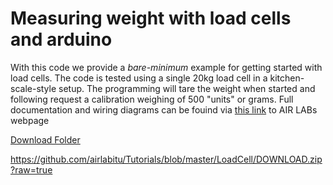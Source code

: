 # Measuring weight with load cells and arduino
With this code we provide a *bare-minimum* example for getting started with load cells. The code is tested using a single 20kg load cell in a kitchen-scale-style setup. The programming will tare the weight when started and following request a calibration weighing of 500 "units" or grams. Full documentation and wiring diagrams can be fouind via [this link](https://airlab.itu.dk/measuring-load-cells-with-arduino/) to AIR LABs webpage

[Download Folder](https://github.com/airlabitu/Tutorials/blob/master/LoadCell/DOWNLOAD.zip?raw=true)


https://github.com/airlabitu/Tutorials/blob/master/LoadCell/DOWNLOAD.zip?raw=true

